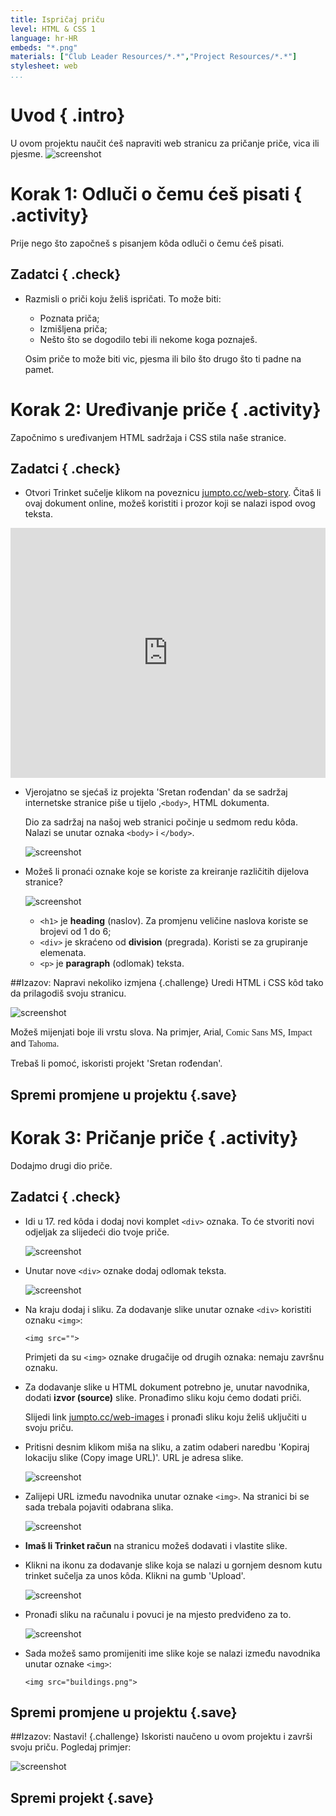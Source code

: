 ```yaml
---
title: Ispričaj priču
level: HTML & CSS 1
language: hr-HR
embeds: "*.png"
materials: ["Club Leader Resources/*.*","Project Resources/*.*"]
stylesheet: web
...
```


# Uvod { .intro}

U ovom projektu naučit ćeš napraviti web stranicu za pričanje priče, vica ili pjesme.
![screenshot](story-final.png)

# Korak 1: Odluči o čemu ćeš pisati { .activity}

Prije nego što započneš s pisanjem kôda odluči o čemu ćeš pisati.

## Zadatci { .check}

+ Razmisli o priči koju želiš ispričati. To može biti:
	+ Poznata priča;
	+ Izmišljena priča;
	+ Nešto što se dogodilo tebi ili nekome koga poznaješ.

	Osim priče to može biti vic, pjesma ili bilo što drugo što ti padne na pamet.

# Korak 2: Uređivanje priče { .activity}

Započnimo s uređivanjem HTML sadržaja i CSS stila naše stranice.

## Zadatci { .check}

+ Otvori Trinket sučelje klikom na poveznicu <a href="http://jumpto.cc/web-story" target="_blank">jumpto.cc/web-story</a>. Čitaš li ovaj dokument online, možeš koristiti i prozor koji se nalazi ispod ovog teksta. 
<div class="trinket">
	<iframe src="https://trinket.io/embed/html/8083cfebb3" width="100%" height="400" frameborder="0" marginwidth="0" marginheight="0" allowfullscreen>
	</iframe>
</div>

+ Vjerojatno se sjećaš iz projekta 'Sretan rođendan' da se sadržaj internetske stranice piše u tijelo ,`<body>`, HTML dokumenta.

	Dio za sadržaj na našoj web stranici počinje u sedmom redu kôda. Nalazi se unutar oznaka `<body>` i `</body>`.

	![screenshot](story-html.png)

+ Možeš li pronaći oznake koje se koriste za kreiranje različitih dijelova stranice?

	![screenshot](story-elements.png)

	+ `<h1>` je  __heading__ (naslov). Za promjenu veličine naslova koriste se brojevi od 1 do 6;
	+ `<div>` je skraćeno od __division__ (pregrada). Koristi se za grupiranje elemenata. 
	+ `<p>` je __paragraph__ (odlomak) teksta.

##Izazov: Napravi nekoliko izmjena {.challenge}
Uredi HTML i CSS kôd tako da prilagodiš svoju stranicu.

![screenshot](story-changes.png)

Možeš mijenjati boje ili vrstu slova. Na primjer, <span style="font-family: Arial;">Arial</span>, <span style="font-family: Comic Sans MS;">Comic Sans MS</span>, <span style="font-family: Impact;">Impact</span> and <span style="font-family: Tahoma;">Tahoma</span>.

Trebaš li pomoć, iskoristi projekt 'Sretan rođendan'.

## Spremi promjene u projektu {.save}

# Korak 3: Pričanje priče { .activity}

Dodajmo drugi dio priče.

## Zadatci { .check}

+ Idi u 17. red kôda i dodaj novi komplet `<div>` oznaka. To će stvoriti novi odjeljak za slijedeći dio tvoje priče.

	![screenshot](story-div.png)

+ Unutar nove `<div>` oznake dodaj odlomak teksta.

	![screenshot](story-paragraph.png)

+ Na kraju dodaj i sliku. Za dodavanje slike unutar oznake `<div>` koristiti oznaku `<img>`: 

	```
	<img src="">
	```

	Primjeti da su `<img>` oznake drugačije od drugih oznaka: nemaju završnu oznaku.

+ Za dodavanje slike u HTML dokument potrebno je, unutar navodnika, dodati __izvor (source)__ slike. Pronađimo sliku koju ćemo dodati priči.

	Slijedi link <a href="http://jumpto.cc/web-images" target="_blank">jumpto.cc/web-images</a> i pronađi sliku koju želiš uključiti u svoju priču.

+ Pritisni desnim klikom miša na sliku, a zatim odaberi naredbu 'Kopiraj lokaciju slike (Copy image URL)'. URL je adresa slike.

	![screenshot](story-url.png)

+ Zalijepi URL između navodnika unutar oznake `<img>`. Na stranici bi se sada trebala pojaviti odabrana slika. 

	![screenshot](story-image.png)
	

+ __Imaš li Trinket račun__ na stranicu možeš dodavati i vlastite slike. 

+ Klikni na ikonu za dodavanje slike koja se nalazi u gornjem desnom kutu trinket sučelja za unos kôda. Klikni na gumb 'Upload'.

	![screenshot](story-upload.png)

+ Pronađi sliku na računalu i povuci je na mjesto predviđeno za to.

	![screenshot](story-drag.png)

+ Sada možeš samo promijeniti ime slike koje se nalazi između navodnika unutar oznake `<img>`:

	```
	<img src="buildings.png">
	```

## Spremi promjene u projektu {.save}

##Izazov: Nastavi! {.challenge}
Iskoristi naučeno u ovom projektu i završi svoju priču. Pogledaj primjer:

![screenshot](story-final.png)

## Spremi projekt {.save}
